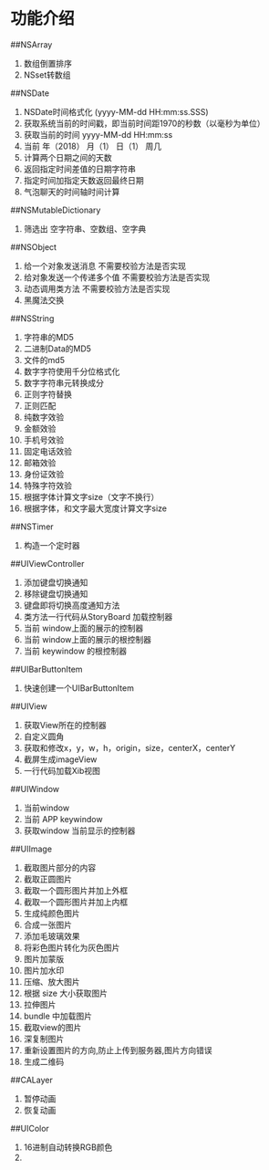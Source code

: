 # 功能介绍
##NSArray
1. 数组倒置排序
2. NSset转数组

##NSDate
1. NSDate时间格式化 (yyyy-MM-dd HH:mm:ss.SSS)
2. 获取系统当前的时间戳，即当前时间距1970的秒数（以毫秒为单位）
3. 获取当前的时间 yyyy-MM-dd HH:mm:ss 
4. 当前 年（2018） 月（1） 日（1） 周几
5. 计算两个日期之间的天数
6. 返回指定时间差值的日期字符串
7. 指定时间加指定天数返回最终日期
8. 气泡聊天的时间轴时间计算

##NSMutableDictionary
1. 筛选出 空字符串、空数组、空字典 

##NSObject
1. 给一个对象发送消息 不需要校验方法是否实现 
2. 给对象发送一个传递多个值 不需要校验方法是否实现
3. 动态调用类方法 不需要校验方法是否实现
4. 黑魔法交换

##NSString
1. 字符串的MD5
2. 二进制Data的MD5
3. 文件的md5
4. 数字字符使用千分位格式化
5. 数字字符串元转换成分
6. 正则字符替换
7. 正则匹配
8. 纯数字效验
9. 金额效验
10. 手机号效验
11. 固定电话效验
12. 邮箱效验
13. 身份证效验
14. 特殊字符效验
15. 根据字体计算文字size（文字不换行）
16.  根据字体，和文字最大宽度计算文字size

##NSTimer
1. 构造一个定时器

##UIViewController
1. 添加键盘切换通知
2. 移除键盘切换通知
3. 键盘即将切换高度通知方法
4. 类方法一行代码从StoryBoard 加载控制器
5. 当前 window上面的展示的控制器
6. 当前 window上面的展示的根控制器
7. 当前 keywindow 的根控制器

##UIBarButtonItem
1. 快速创建一个UIBarButtonItem

##UIView
1. 获取View所在的控制器
2. 自定义圆角
3. 获取和修改x，y，w，h，origin，size，centerX，centerY
4. 截屏生成imageView
5. 一行代码加载Xib视图


##UIWindow
1. 当前window
2. 当前 APP keywindow
3. 获取window 当前显示的控制器

##UIImage
1. 截取图片部分的内容
2. 截取正圆图片
3. 截取一个圆形图片并加上外框
4. 截取一个圆形图片并加上内框
5. 生成纯颜色图片
6. 合成一张图片
7. 添加毛玻璃效果
8. 将彩色图片转化为灰色图片
9. 图片加蒙版
10. 图片加水印
11. 压缩、放大图片
12. 根据 size 大小获取图片
13. 拉伸图片
14. bundle 中加载图片
15. 截取view的图片
16. 深复制图片
17. 重新设置图片的方向,防止上传到服务器,图片方向错误
18. 生成二维码

##CALayer
1. 暂停动画
2. 恢复动画

##UIColor
1. 16进制自动转换RGB颜色
2. 

